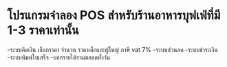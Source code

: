 # โปรแกรมจำลอง POS สำหรับร้านอาหารบุฟเฟ่ที่มี 1-3 ราคาเท่านั้น

-ระบบคิดเงิน
  เลือกราคา
  จำนวน
  ราคาเด็กและผู้ใหญ่
  ภาษี vat 7%
-ระบบส่วนลด
-ระบบชำระเงิน
-ระบบพิมพ์ใบเสร็จ
-บอกรายได้รวมตลอดทั้งวัน
